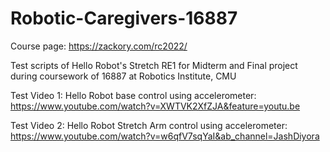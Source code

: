 # Robotic-Caregivers-16887
Course page: https://zackory.com/rc2022/

Test scripts of Hello Robot's Stretch RE1 for Midterm and Final project during coursework of 16887 at Robotics Institute, CMU


Test Video 1: Hello Robot base control using accelerometer: https://www.youtube.com/watch?v=XWTVK2XfZJA&feature=youtu.be


Test Video 2: Hello Robot Stretch Arm control using accelerometer: https://www.youtube.com/watch?v=w6qfV7sqYaI&ab_channel=JashDiyora
